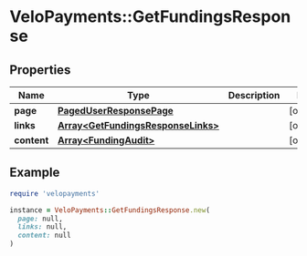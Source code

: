 # VeloPayments::GetFundingsResponse

## Properties

| Name | Type | Description | Notes |
| ---- | ---- | ----------- | ----- |
| **page** | [**PagedUserResponsePage**](PagedUserResponsePage.md) |  | [optional] |
| **links** | [**Array&lt;GetFundingsResponseLinks&gt;**](GetFundingsResponseLinks.md) |  | [optional] |
| **content** | [**Array&lt;FundingAudit&gt;**](FundingAudit.md) |  | [optional] |

## Example

```ruby
require 'velopayments'

instance = VeloPayments::GetFundingsResponse.new(
  page: null,
  links: null,
  content: null
)
```

